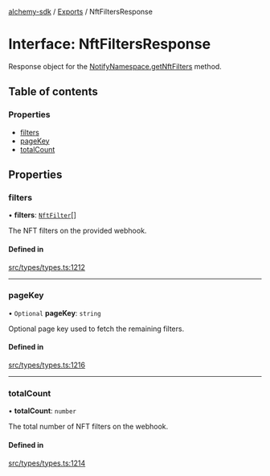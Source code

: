 [alchemy-sdk](../README.md) / [Exports](../modules.md) / NftFiltersResponse

# Interface: NftFiltersResponse

Response object for the [NotifyNamespace.getNftFilters](../classes/NotifyNamespace.md#getnftfilters) method.

## Table of contents

### Properties

- [filters](NftFiltersResponse.md#filters)
- [pageKey](NftFiltersResponse.md#pagekey)
- [totalCount](NftFiltersResponse.md#totalcount)

## Properties

### filters

• **filters**: [`NftFilter`](NftFilter.md)[]

The NFT filters on the provided webhook.

#### Defined in

[src/types/types.ts:1212](https://github.com/alchemyplatform/alchemy-sdk-js/blob/7ae04a5/src/types/types.ts#L1212)

___

### pageKey

• `Optional` **pageKey**: `string`

Optional page key used to fetch the remaining filters.

#### Defined in

[src/types/types.ts:1216](https://github.com/alchemyplatform/alchemy-sdk-js/blob/7ae04a5/src/types/types.ts#L1216)

___

### totalCount

• **totalCount**: `number`

The total number of NFT filters on the webhook.

#### Defined in

[src/types/types.ts:1214](https://github.com/alchemyplatform/alchemy-sdk-js/blob/7ae04a5/src/types/types.ts#L1214)
